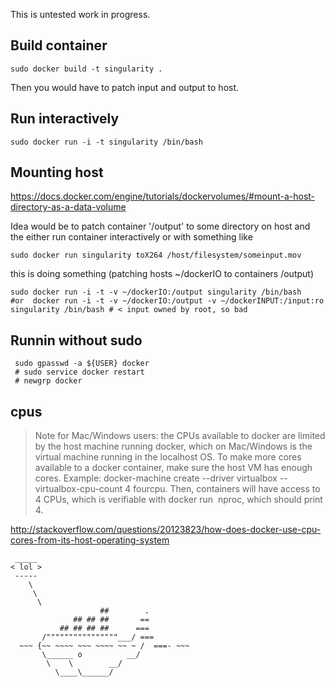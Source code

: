 This is untested work in progress.

## Build container

    sudo docker build -t singularity .

Then you would have to patch input and output to host.

## Run interactively

    sudo docker run -i -t singularity /bin/bash
    
## Mounting host

https://docs.docker.com/engine/tutorials/dockervolumes/#mount-a-host-directory-as-a-data-volume

Idea would be to patch container '/output' to some directory on host and the either run container interactively or with something like

    sudo docker run singularity toX264 /host/filesystem/someinput.mov

this is doing something (patching hosts ~/dockerIO to containers /output)

    sudo docker run -i -t -v ~/dockerIO:/output singularity /bin/bash
    #or  docker run -i -t -v ~/dockerIO:/output -v ~/dockerINPUT:/input:ro singularity /bin/bash # < input owned by root, so bad  

## Runnin without sudo

     sudo gpasswd -a ${USER} docker
     # sudo service docker restart
     # newgrp docker

## cpus

> Note for Mac/Windows users: the CPUs available to docker are limited by the host machine running docker, which on Mac/Windows is the virtual machine running in the localhost OS. To make more cores available to a docker container, make sure the host VM has enough cores. Example: docker-machine create --driver virtualbox --virtualbox-cpu-count 4 fourcpu. Then, containers will have access to 4 CPUs, which is verifiable with docker run <image name> nproc, which should print 4.

http://stackoverflow.com/questions/20123823/how-does-docker-use-cpu-cores-from-its-host-operating-system

     _____ 
    < lol >
     ----- 
        \
         \
          \     
                        ##        .            
                  ## ## ##       ==            
               ## ## ## ##      ===            
           /""""""""""""""""___/ ===        
      ~~~ {~~ ~~~~ ~~~ ~~~~ ~~ ~ /  ===- ~~~   
           \______ o          __/            
            \    \        __/             
              \____\______/   

